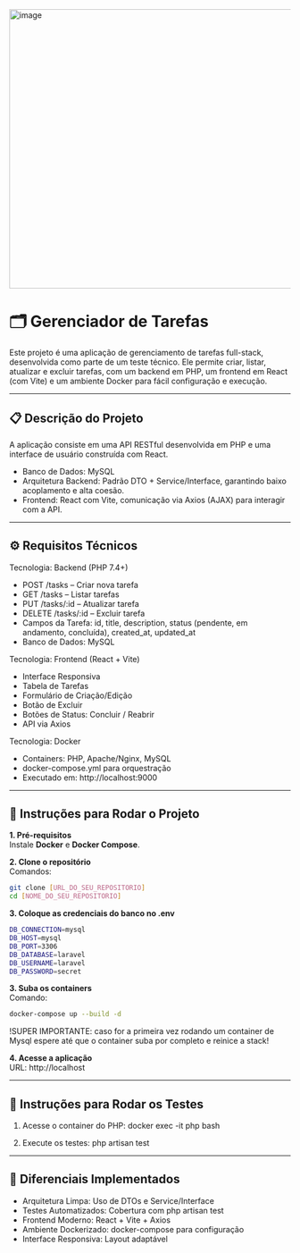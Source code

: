 <img width="857" height="500" alt="image" src="https://github.com/user-attachments/assets/fe422005-f769-487b-9dbc-e15ecca84dbc" />

# 🗂️ Gerenciador de Tarefas

Este projeto é uma aplicação de gerenciamento de tarefas full-stack, desenvolvida como parte de um teste técnico. Ele permite criar, listar, atualizar e excluir tarefas, com um backend em PHP, um frontend em React (com Vite) e um ambiente Docker para fácil configuração e execução.

---

## 📋 Descrição do Projeto

A aplicação consiste em uma API RESTful desenvolvida em PHP e uma interface de usuário construída com React.

- Banco de Dados: MySQL  
- Arquitetura Backend: Padrão DTO + Service/Interface, garantindo baixo acoplamento e alta coesão.  
- Frontend: React com Vite, comunicação via Axios (AJAX) para interagir com a API.

---

## ⚙️ Requisitos Técnicos

Tecnologia: Backend (PHP 7.4+)
- POST /tasks – Criar nova tarefa  
- GET /tasks – Listar tarefas  
- PUT /tasks/:id – Atualizar tarefa  
- DELETE /tasks/:id – Excluir tarefa  
- Campos da Tarefa: id, title, description, status (pendente, em andamento, concluída), created_at, updated_at  
- Banco de Dados: MySQL

Tecnologia: Frontend (React + Vite)
- Interface Responsiva  
- Tabela de Tarefas  
- Formulário de Criação/Edição  
- Botão de Excluir  
- Botões de Status: Concluir / Reabrir  
- API via Axios

Tecnologia: Docker
- Containers: PHP, Apache/Nginx, MySQL  
- docker-compose.yml para orquestração  
- Executado em: http://localhost:9000

---

## 🚀 Instruções para Rodar o Projeto

**1. Pré-requisitos**  
Instale **Docker** e **Docker Compose**.

**2. Clone o repositório**  
Comandos: 
```bash 
git clone [URL_DO_SEU_REPOSITORIO]  
cd [NOME_DO_SEU_REPOSITORIO]
```

**3. Coloque as credenciais do banco no .env**
```bash
DB_CONNECTION=mysql
DB_HOST=mysql
DB_PORT=3306
DB_DATABASE=laravel
DB_USERNAME=laravel
DB_PASSWORD=secret
```

**3. Suba os containers**  
Comando:  
```bash
docker-compose up --build -d
```
!SUPER IMPORTANTE: caso for a primeira vez rodando um container de Mysql espere até que o container suba por completo e reinice a stack!

**4. Acesse a aplicação**  
URL: http://localhost

---

## 🧪 Instruções para Rodar os Testes

1. Acesse o container do PHP:
docker exec -it php bash

2. Execute os testes:
php artisan test

---

## 🌟 Diferenciais Implementados

- Arquitetura Limpa: Uso de DTOs e Service/Interface  
- Testes Automatizados: Cobertura com php artisan test  
- Frontend Moderno: React + Vite + Axios  
- Ambiente Dockerizado: docker-compose para configuração  
- Interface Responsiva: Layout adaptável
